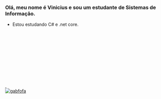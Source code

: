 ### Olá, meu nome é Vinicius e sou um estudante de Sistemas de Informação.



- Estou estudando C# e .net core.

<div>
<a href="https://https://github.com/vinizao6">
<img height = "180cm" scr = "https://github-readme-stats.vercel.app/api?username=vinizao6&show_icons=true&theme=matrix&include_all_commits=true&count_private=true"/>
<img height= "180" scr = "https://github-readme-stats.vercel.app/api/top-langs/?username=vinizao6&layout=compact&langs_count=16&theme=matrix"/>
</div>
<div>
<img align = "center" alt = "gabfofa" scr = "https://tenor.com/pt-BR/view/gabriel-dropout-gif-18724984">
</div>

